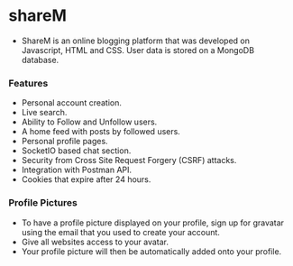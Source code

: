 # shareM

- ShareM is an online blogging platform that was developed on Javascript, HTML and CSS. User data is stored on a MongoDB database.

### Features
- Personal account creation.
- Live search.
- Ability to Follow and Unfollow users.
- A home feed with posts by followed users.
- Personal profile pages.
- SocketIO based chat section.
- Security from Cross Site Request Forgery (CSRF) attacks.
- Integration with Postman API.
- Cookies that expire after 24 hours.

### Profile Pictures

- To have a profile picture displayed on your profile, sign up for gravatar using the email that you used to create your account.
- Give all websites access to your avatar.
- Your profile picture will then be automatically added onto your profile.
